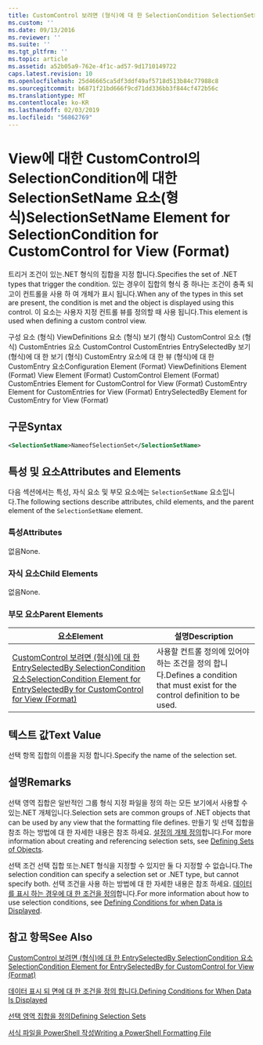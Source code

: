 ```yaml
---
title: CustomControl 보려면 (형식)에 대 한 SelectionCondition SelectionSetName 요소 | Microsoft Docs
ms.custom: ''
ms.date: 09/13/2016
ms.reviewer: ''
ms.suite: ''
ms.tgt_pltfrm: ''
ms.topic: article
ms.assetid: a52b05a9-762e-4f1c-ad57-9d1710149722
caps.latest.revision: 10
ms.openlocfilehash: 25d46665ca5df3ddf49af5718d513b84c77988c8
ms.sourcegitcommit: b6871f21bd666f9cd71dd336bb3f844cf472b56c
ms.translationtype: MT
ms.contentlocale: ko-KR
ms.lasthandoff: 02/03/2019
ms.locfileid: "56862769"
---
```

# <a name="selectionsetname-element-for-selectioncondition-for-customcontrol-for-view-format"></a><span data-ttu-id="8695c-102">View에 대한 CustomControl의 SelectionCondition에 대한 SelectionSetName 요소(형식)</span><span class="sxs-lookup"><span data-stu-id="8695c-102">SelectionSetName Element for SelectionCondition for CustomControl for View (Format)</span></span>

<span data-ttu-id="8695c-103">트리거 조건이 있는.NET 형식의 집합을 지정 합니다.</span><span class="sxs-lookup"><span data-stu-id="8695c-103">Specifies the set of .NET types that trigger the condition.</span></span> <span data-ttu-id="8695c-104">있는 경우이 집합의 형식 중 하나는 조건이 충족 되 고이 컨트롤을 사용 하 여 개체가 표시 됩니다.</span><span class="sxs-lookup"><span data-stu-id="8695c-104">When any of the types in this set are present, the condition is met and the object is displayed using this control.</span></span> <span data-ttu-id="8695c-105">이 요소는 사용자 지정 컨트롤 뷰를 정의할 때 사용 됩니다.</span><span class="sxs-lookup"><span data-stu-id="8695c-105">This element is used when defining a custom control view.</span></span>

<span data-ttu-id="8695c-106">구성 요소 (형식) ViewDefinitions 요소 (형식) 보기 (형식) CustomControl 요소 (형식) CustomEntries 요소 CustomControl CustomEntries EntrySelectedBy 보기 (형식)에 대 한 보기 (형식) CustomEntry 요소에 대 한 뷰 (형식)에 대 한 CustomEntry 요소</span><span class="sxs-lookup"><span data-stu-id="8695c-106">Configuration Element (Format) ViewDefinitions Element (Format) View Element (Format) CustomControl Element (Format) CustomEntries Element for CustomControl for View (Format) CustomEntry Element for CustomEntries for View (Format) EntrySelectedBy Element for CustomEntry for View (Format)</span></span>

## <a name="syntax"></a><span data-ttu-id="8695c-107">구문</span><span class="sxs-lookup"><span data-stu-id="8695c-107">Syntax</span></span>

```xml
<SelectionSetName>NameofSelectionSet</SelectionSetName>
```

## <a name="attributes-and-elements"></a><span data-ttu-id="8695c-108">특성 및 요소</span><span class="sxs-lookup"><span data-stu-id="8695c-108">Attributes and Elements</span></span>

<span data-ttu-id="8695c-109">다음 섹션에서는 특성, 자식 요소 및 부모 요소에는 `SelectionSetName` 요소입니다.</span><span class="sxs-lookup"><span data-stu-id="8695c-109">The following sections describe attributes, child elements, and the parent element of the `SelectionSetName` element.</span></span>

### <a name="attributes"></a><span data-ttu-id="8695c-110">특성</span><span class="sxs-lookup"><span data-stu-id="8695c-110">Attributes</span></span>

<span data-ttu-id="8695c-111">없음</span><span class="sxs-lookup"><span data-stu-id="8695c-111">None.</span></span>

### <a name="child-elements"></a><span data-ttu-id="8695c-112">자식 요소</span><span class="sxs-lookup"><span data-stu-id="8695c-112">Child Elements</span></span>

<span data-ttu-id="8695c-113">없음</span><span class="sxs-lookup"><span data-stu-id="8695c-113">None.</span></span>

### <a name="parent-elements"></a><span data-ttu-id="8695c-114">부모 요소</span><span class="sxs-lookup"><span data-stu-id="8695c-114">Parent Elements</span></span>

|<span data-ttu-id="8695c-115">요소</span><span class="sxs-lookup"><span data-stu-id="8695c-115">Element</span></span>|<span data-ttu-id="8695c-116">설명</span><span class="sxs-lookup"><span data-stu-id="8695c-116">Description</span></span>|
|-------------|-----------------|
|[<span data-ttu-id="8695c-117">CustomControl 보려면 (형식)에 대 한 EntrySelectedBy SelectionCondition 요소</span><span class="sxs-lookup"><span data-stu-id="8695c-117">SelectionCondition Element for EntrySelectedBy for CustomControl for View (Format)</span></span>](./selectioncondition-element-for-entryselectedby-for-customcontrol-format.md)|<span data-ttu-id="8695c-118">사용할 컨트롤 정의에 있어야 하는 조건을 정의 합니다.</span><span class="sxs-lookup"><span data-stu-id="8695c-118">Defines a condition that must exist for the control definition to be used.</span></span>|

## <a name="text-value"></a><span data-ttu-id="8695c-119">텍스트 값</span><span class="sxs-lookup"><span data-stu-id="8695c-119">Text Value</span></span>

<span data-ttu-id="8695c-120">선택 항목 집합의 이름을 지정 합니다.</span><span class="sxs-lookup"><span data-stu-id="8695c-120">Specify the name of the selection set.</span></span>

## <a name="remarks"></a><span data-ttu-id="8695c-121">설명</span><span class="sxs-lookup"><span data-stu-id="8695c-121">Remarks</span></span>

<span data-ttu-id="8695c-122">선택 영역 집합은 일반적인 그룹 형식 지정 파일을 정의 하는 모든 보기에서 사용할 수 있는.NET 개체입니다.</span><span class="sxs-lookup"><span data-stu-id="8695c-122">Selection sets are common groups of .NET objects that can be used by any view that the formatting file defines.</span></span> <span data-ttu-id="8695c-123">만들기 및 선택 집합을 참조 하는 방법에 대 한 자세한 내용은 참조 하세요. [설정의 개체 정의](./defining-selection-sets.md)합니다.</span><span class="sxs-lookup"><span data-stu-id="8695c-123">For more information about creating and referencing selection sets, see [Defining Sets of Objects](./defining-selection-sets.md).</span></span>

<span data-ttu-id="8695c-124">선택 조건 선택 집합 또는.NET 형식을 지정할 수 있지만 둘 다 지정할 수 없습니다.</span><span class="sxs-lookup"><span data-stu-id="8695c-124">The selection condition can specify a selection set or .NET type, but cannot specify both.</span></span> <span data-ttu-id="8695c-125">선택 조건을 사용 하는 방법에 대 한 자세한 내용은 참조 하세요. [데이터를 표시 하는 경우에 대 한 조건을 정의](./defining-conditions-for-displaying-data.md)합니다.</span><span class="sxs-lookup"><span data-stu-id="8695c-125">For more information about how to use selection conditions, see [Defining Conditions for when Data is Displayed](./defining-conditions-for-displaying-data.md).</span></span>

## <a name="see-also"></a><span data-ttu-id="8695c-126">참고 항목</span><span class="sxs-lookup"><span data-stu-id="8695c-126">See Also</span></span>

[<span data-ttu-id="8695c-127">CustomControl 보려면 (형식)에 대 한 EntrySelectedBy SelectionCondition 요소</span><span class="sxs-lookup"><span data-stu-id="8695c-127">SelectionCondition Element for EntrySelectedBy for CustomControl for View (Format)</span></span>](./selectioncondition-element-for-entryselectedby-for-customcontrol-format.md)

[<span data-ttu-id="8695c-128">데이터 표시 되 면에 대 한 조건을 정의 합니다.</span><span class="sxs-lookup"><span data-stu-id="8695c-128">Defining Conditions for When Data Is Displayed</span></span>](./defining-conditions-for-displaying-data.md)

[<span data-ttu-id="8695c-129">선택 영역 집합을 정의</span><span class="sxs-lookup"><span data-stu-id="8695c-129">Defining Selection Sets</span></span>](./defining-selection-sets.md)

[<span data-ttu-id="8695c-130">서식 파일을 PowerShell 작성</span><span class="sxs-lookup"><span data-stu-id="8695c-130">Writing a PowerShell Formatting File</span></span>](./writing-a-powershell-formatting-file.md)
